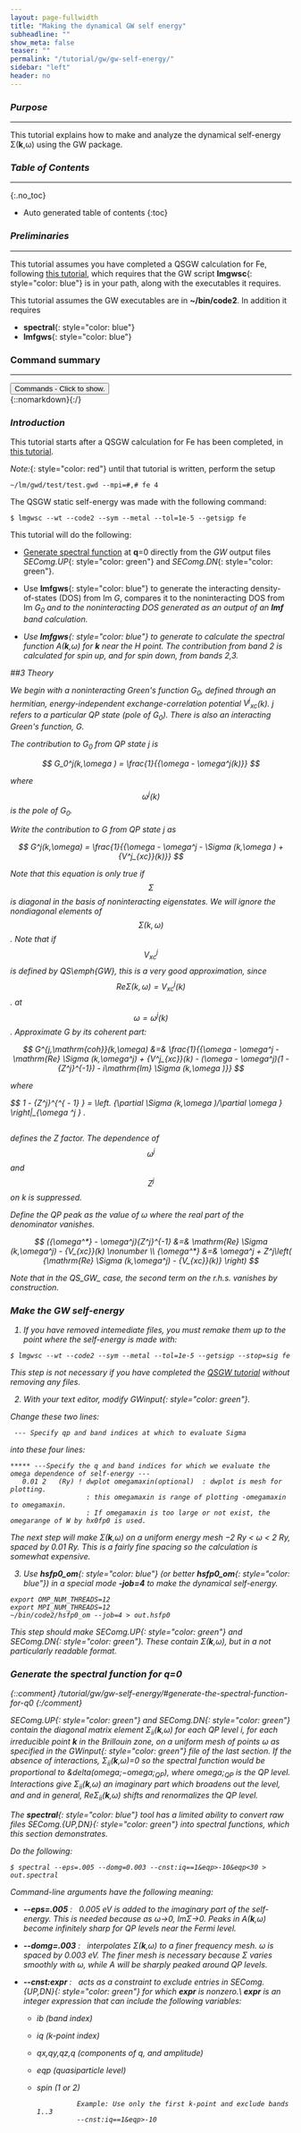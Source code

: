 ```yaml
---
layout: page-fullwidth
title: "Making the dynamical GW self energy"
subheadline: ""
show_meta: false
teaser: ""
permalink: "/tutorial/gw/gw-self-energy/"
sidebar: "left"
header: no
---
```


### _Purpose_
_____________________________________________________________


This tutorial explains how to make and analyze the dynamical self-energy &Sigma;(<b>k</b>,&omega;) using the GW package.

### _Table of Contents_
_____________________________________________________________

{:.no_toc}
*  Auto generated table of contents
{:toc}


### _Preliminaries_
_____________________________________________________________


This tutorial assumes you have completed a QSGW calculation for Fe, following [this tutorial](xxx),
which requires that the GW script **lmgwsc**{: style="color: blue"} is in your path, along with
the executables it requires.  

This tutorial assumes the GW executables are in **~/bin/code2**.
In addition it requires 

+ **spectral**{: style="color: blue"}
+ **lmfgws**{: style="color: blue"}

### Command summary
________________________________________________________________________________________________
<div onclick="elm = document.getElementById('foobar'); if(elm.style.display == 'none') elm.style.display = 'block'; else elm.style.display = 'none';"><button type="button" class="button tiny radius">Commands - Click to show.</button></div>
{::nomarkdown}<div style="display:none;margin:0px 25px 0px 25px;"id="foobar">{:/}

    ... to be finished

[//]: # (    $ lmf si --band:fn=syml; cp bnds.si bnds-lda.si        #calculate QSGW band structure )
[//]: # (    $ lmf si --band:fn=syml; cp bnds.si bnds-lda.si        #calculate LDA band structure )

{::nomarkdown}</div>{:/}


### _Introduction_

This tutorial starts after a QSGW calculation for Fe has been completed, in [this tutorial](xxx).

_Note:_{: style="color: red"} until that tutorial is written, perform the setup

~~~
~/lm/gwd/test/test.gwd --mpi=#,# fe 4
~~~

The QSGW static self-energy was made with the following command:

~~~
$ lmgwsc --wt --code2 --sym --metal --tol=1e-5 --getsigp fe
~~~

This tutorial will do the following:

+ [Generate spectral function](/tutorial/gw/gw-self-energy/#generate-the-spectral-function-for-q0) at **q**=0 directly from the _GW_ output
  files _SEComg.UP_{: style="color: green"} and _SEComg.DN_{: style="color: green"}.

+ Use **lmfgws**{: style="color: blue"} to generate the interacting density-of-states (DOS) from Im _G_, compares it to the noninteracting
  DOS from Im <i>G<sub>0</sub> and to the noninteracting DOS generated as an output of an **lmf** band calculation.

+ Use **lmfgws**{: style="color: blue"} to generate to calculate the spectral function <i>A</i>(<b>k</b>,&omega;) for <b>k</b> near the H point.
  The contribution from band 2 is calculated for spin up, and for spin down, from bands 2,3.

##3 _Theory_

We begin with a noninteracting Green's function $G_{0}$, defined through an hermitian, energy-independent exchange-correlation potential
_V<sup>j</sup><sub>xc</sub>_(_k_).  _j_ refers to a particular QP state (pole of _G_<sub>0</sub>).  There is also an interacting Green's function, _G_.
 
The contribution to $G_0$ from QP state $j$ is

$$ G_0^j(k,\omega ) = \frac{1}{{\omega  - \omega^j(k)}} $$

where $$\omega^j(k)$$ is the pole of _G_<sub>0</sub>.

Write the contribution to _G_ from QP state _j_ as

$$ G^j(k,\omega) = \frac{1}{{\omega  - \omega^j - \Sigma (k,\omega ) + {V^j_{xc}}(k)}} $$

Note that this equation is only true if $$\Sigma$$ is
diagonal in the basis of noninteracting eigenstates.  We will
ignore the nondiagonal elements of $$\Sigma(k,\omega)$$.  Note that
if $${V^j_{xc}}$$ is defined by QS\emph{GW}, this is a very good
approximation, since $${\mathrm{Re}\Sigma (k,\omega ){=}{V^j_{xc}}(k)}$$.
at $$\omega{=}\omega^j(k)$$.  Approximate _G_ by its coherent part:

$$
G^{j,\mathrm{coh}}(k,\omega) &=& 
\frac{1}{{\omega  - \omega^j - \mathrm{Re} \Sigma (k,\omega^j) +
    {V^j_{xc}}(k) - (\omega  - \omega^j)(1 - {Z^j}^{-1}) - i\mathrm{Im} \Sigma (k,\omega )}}
$$

where 

$$
1 - {Z^j}^{^{ - 1} }  = \left. {\partial \Sigma (k,\omega )/\partial \omega } \right|_{\omega ^j } .
##

defines the _Z_ factor.  The dependence of $${\omega^j}$$ and $${Z^j}$$ on $k$ is suppressed.

Define the QP peak as the value of $\omega$ where the real part of the denominator vanishes.

$$
({\omega^*} - \omega^j){Z^j}^{-1} &=&  \mathrm{Re} \Sigma
 (k,\omega^j) - {V_{xc}}(k) \nonumber \\
 {\omega^*} &=& \omega^j + Z^j\left( {\mathrm{Re} \Sigma (k,\omega^j) - {V_{xc}}(k)} \right)
$$

Note that in the QS_GW_ case, the second term on the r.h.s. vanishes by construction.

### _Make the GW self-energy_

1. If you have removed intemediate files, you must remake them up to the point where the self-energy is made with:

~~~
$ lmgwsc --wt --code2 --sym --metal --tol=1e-5 --getsigp --stop=sig fe
~~~

This step is not necessary if you have completed the [QSGW tutorial](xxx) without removing any files.

2. With your text editor, modify _GWinput_{: style="color: green"}.

Change these two lines:

~~~
 --- Specify qp and band indices at which to evaluate Sigma

~~~

into these four lines:

~~~
***** ---Specify the q and band indices for which we evaluate the omega dependence of self-energy ---
   0.01 2   (Ry) ! dwplot omegamaxin(optional)  : dwplot is mesh for plotting.
                   : this omegamaxin is range of plotting -omegamaxin to omegamaxin.
                   : If omegamaxin is too large or not exist, the omegarange of W by hx0fp0 is used.
~~~

The next step will make &Sigma;(<b>k</b>,&omega;) on a uniform energy mesh &minus;2 Ry < &omega; < 2 Ry, spaced by 0.01 Ry.  This is a
fairly fine spacing so the calculation is somewhat expensive.

3. Use **hsfp0\_om**{: style="color: blue"} (or better **hsfp0\_om**{: style="color: blue"}) in a special mode **-job=4** to make the dynamical self-energy.

~~~
export OMP_NUM_THREADS=12
export MPI_NUM_THREADS=12
~/bin/code2/hsfp0_om --job=4 > out.hsfp0
~~~
	
This step should make _SEComg.UP_{: style="color: green"} and _SEComg.DN_{: style="color: green"}.  These contain &Sigma;(<b>k</b>,&omega;), but 
in a not particularly readable format.

### _Generate the spectral function for q=0_
{::comment}
/tutorial/gw/gw-self-energy/#generate-the-spectral-function-for-q0
{:/comment}

_SEComg.UP_{: style="color: green"} and _SEComg.DN_{: style="color: green"} contain the diagonal matrix element &Sigma;<sub><i>ii</i></sub>(<b>k</b>,&omega;)
 for each QP level <i>i</i>, for each irreducible point <b>k</b> in the Brillouin zone, on a uniform mesh of points &omega; as specified in
the _GWinput_{: style="color: green"} file of the last section.  If the absence of interactions, &Sigma;<sub><i>ii</i></sub>(<b>k</b>,&omega;)=0
so the spectral function would be proportional to &delta(omega;&minus;omega;<sub>QP</sub>), where omega;<sub>QP</sub> is the QP level.
Interactions give &Sigma;<sub><i>ii</i></sub>(<b>k</b>,&omega;) an imaginary part which broadens out the level, and 
and in general, Re&Sigma;<sub><i>ii</i></sub>(<b>k</b>,&omega;) shifts and renormalizes the QP level.



The **spectral**{: style="color: blue"} tool has a limited ability to convert raw files _SEComg.{UP,DN}_{: style="color: green"} into spectral functions,
which this section demonstrates.

Do the following:


~~~
$ spectral --eps=.005 --domg=0.003 --cnst:iq==1&eqp>-10&eqp<30 > out.spectral
~~~

Command-line arguments have the following meaning:

+ **--eps=.005** : &nbsp; 0.005 eV is added to the imaginary part of the self-energy. This is needed because as &omega;&rarr;0, Im&Sigma;&rarr;0. Peaks in
  <i>A</i>(<b>k</b>,&omega;) become infinitely sharp for QP levels near the Fermi level.
  
+ **--domg=.003** : &nbsp; interpolates &Sigma;(<b>k</b>,&omega;) to a finer frequency mesh.
   &omega; is spaced by 0.003 eV.  The finer mesh is necessary because &Sigma; varies smoothly with &omega;, while <i>A</i> will be sharply
   peaked around QP levels.
   
+ **--cnst:<i>expr</i>** : &nbsp;  acts as a constraint to exclude entries in _SEComg.{UP,DN}_{: style="color: green"} for which **_expr_** is nonzero.\\
  **<i>expr</i>** is an integer expression that can include the following variables:
  + ib (band index)
  + iq (k-point index)
  + qx,qy,qz,q (components of q, and amplitude)
  + eqp (quasiparticle level)
  + spin (1 or 2)

                  Example: Use only the first k-point and exclude bands 1..3
                  --cnst:iq==1&eqp>-10


